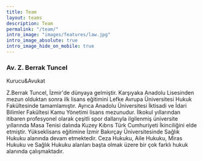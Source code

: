 ```yaml
---
title: Team
layout: teams
description: Team
permalink: "/team/"
intro_image: "images/features/law.jpg"
intro_image_absolute: true
intro_image_hide_on_mobile: true
---
```





### Av. Z. Berrak Tuncel
Kurucu&Avukat
<p align="left">

 Z.Berrak Tuncel, İzmir'de dünyaya gelmiştir. Karşıyaka Anadolu Lisesinden mezun olduktan sonra ilk lisans eğitimini Lefke Avrupa Üniversitesi Hukuk Fakültesinde tamamlamıştır. Ayrıca Anadolu Üniversitesi İktisadi ve İdari Bilimler Fakültesi Kamu Yönetimi lisans mezunudur. İlkokul yıllarından itibaren profesyonel olarak çeşitli spor dallarıyla ilgilenmiş üniversite yıllarında Masa Tenisi dalında Kuzey Kıbrıs Türk Cumhuriyeti İkinciliğini elde etmiştir. Yükseklisans eğitimine  İzmir Bakırçay Üniversitesinde Sağlık Hukuku alanında devam etmektedir.  Ceza Hukuku, Aile Hukuku, Miras Hukuku ve Sağlık Hukuku alanları başta olmak üzere bir çok farklı hukuk alanında çalışmaktadır.
 </p>

